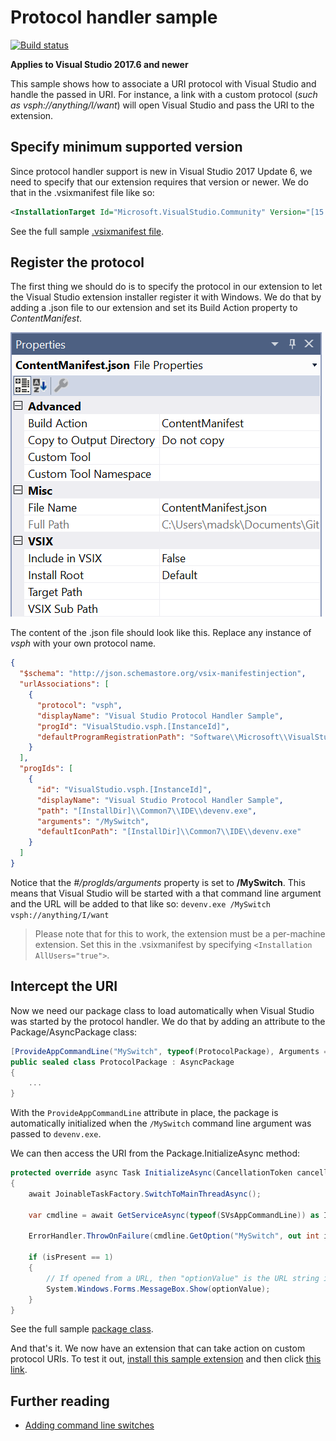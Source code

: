 # Protocol handler sample

[![Build status](https://ci.appveyor.com/api/projects/status/qq6vg6wi2ixshcr2?svg=true)](https://ci.appveyor.com/project/madskristensen/protocolhandlersample)

**Applies to Visual Studio 2017.6 and newer**

This sample shows how to associate a URI protocol with Visual Studio and handle the passed in URI. For instance, a link with a custom protocol (*such as vsph://anything/I/want*) will open Visual Studio and pass the URI to the extension.

## Specify minimum supported version
Since protocol handler support is new in Visual Studio 2017 Update 6, we need to specify that our extension requires that version or newer. We do that in the .vsixmanifest file like so:

```xml
<InstallationTarget Id="Microsoft.VisualStudio.Community" Version="[15.0.27413, 16.0)" />
```

See the full sample [.vsixmanifest file](src/source.extension.vsixmanifest).

## Register the protocol
The first thing we should do is to specify the protocol in our extension to let the Visual Studio extension installer register it with Windows. We do that by adding a .json file to our extension and set its Build Action property to *ContentManifest*.

![Property Grid](art/property-grid.png)

The content of the .json file should look like this. Replace any instance of *vsph* with your own protocol name.

```json
{
  "$schema": "http://json.schemastore.org/vsix-manifestinjection",
  "urlAssociations": [
    {
      "protocol": "vsph",
      "displayName": "Visual Studio Protocol Handler Sample",
      "progId": "VisualStudio.vsph.[InstanceId]",
      "defaultProgramRegistrationPath": "Software\\Microsoft\\VisualStudio_[InstanceId]\\Capabilities"
    }
  ],
  "progIds": [
    {
      "id": "VisualStudio.vsph.[InstanceId]",
      "displayName": "Visual Studio Protocol Handler Sample",
      "path": "[InstallDir]\\Common7\\IDE\\devenv.exe",
      "arguments": "/MySwitch",
      "defaultIconPath": "[InstallDir]\\Common7\\IDE\\devenv.exe"
    }
  ]
}
```

Notice that the *#/progIds/arguments* property is set to **/MySwitch**. This means that Visual Studio will be started with a that command line argument and the URL will be added to that like so: `devenv.exe /MySwitch vsph://anything/I/want`

> Please note that for this to work, the extension must be a per-machine extension. Set this in the .vsixmanifest by specifying `<Installation AllUsers="true">`.

## Intercept the URI
Now we need our package class to load automatically when Visual Studio was started by the protocol handler. We do that by adding an attribute to the Package/AsyncPackage class:

```c#
[ProvideAppCommandLine("MySwitch", typeof(ProtocolPackage), Arguments = "1", DemandLoad = 1)]
public sealed class ProtocolPackage : AsyncPackage
{
    ...
}
```

With the `ProvideAppCommandLine` attribute in place, the package is automatically initialized when the `/MySwitch` command line argument was passed to `devenv.exe`.

We can then access the URI from the Package.InitializeAsync method:

```c#
protected override async Task InitializeAsync(CancellationToken cancellationToken, IProgress<ServiceProgressData> progress)
{
    await JoinableTaskFactory.SwitchToMainThreadAsync();

    var cmdline = await GetServiceAsync(typeof(SVsAppCommandLine)) as IVsAppCommandLine;

    ErrorHandler.ThrowOnFailure(cmdline.GetOption("MySwitch", out int isPresent, out string optionValue));

    if (isPresent == 1)
    {
        // If opened from a URL, then "optionValue" is the URL string itself
        System.Windows.Forms.MessageBox.Show(optionValue);
    }
}
```

See the full sample [package class](src/ProtocolPackage.cs).

And that's it. We now have an extension that can take action on custom protocol URIs. To test it out, [install this sample extension](http://vsixgallery.com/extension/88018116-8e87-4113-a1c0-db510a2aace0/) and then click [this link](https://tinyurl.com/vsph-sample).

## Further reading

 - [Adding command line switches](https://docs.microsoft.com/en-us/visualstudio/extensibility/adding-command-line-switches)